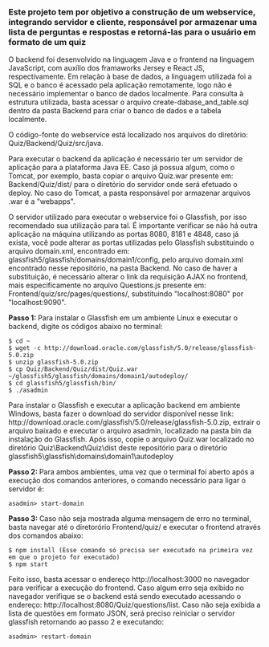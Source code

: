 <h3>Este projeto tem por objetivo a construção de um webservice, integrando servidor e cliente, responsável por armazenar uma lista de perguntas e respostas e retorná-las para o usuário em formato de um quiz</h3>

<p>O backend foi desenvolvido na linguagem Java e o frontend na linguagem JavaScript, com auxílio dos framaworks Jersey e React JS, respectivamente. Em relação à base de dados, a linguagem utilizada foi a SQL e o banco é acessado pela aplicação remotamente, logo não é necessário implementar o banco de dados localmente. Para consulta à estrutura utilizada, basta acessar o arquivo create-dabase_and_table.sql dentro da pasta Backend para criar o banco de dados e a tabela localmente.</p>

<p>O código-fonte do webservice está localizado nos arquivos do diretório: Quiz/Backend/Quiz/src/java.</p>

<p>Para executar o backend da aplicação é necessário ter um servidor de aplicação para a plataforma Java EE. Caso já possua algum, como o Tomcat, por exemplo, basta copiar o arquivo Quiz.war presente em: Backend/Quiz/dist/ para o diretório do servidor onde será efetuado o deploy. No caso do Tomcat, a pasta responsável por armazenar arquivos .war é a "webapps".</p>

<p>O servidor utilizado para executar o webservice foi o Glassfish, por isso recomendado sua utilização para tal. É importante verificar se não há outra aplicação na máquina utilizando as portas 8080, 8181 e 4848, caso já exista, você pode alterar as portas utilizadas pelo Glassfish substituindo o arquivo domain.xml, encontrado em: glassfish5/glassfish/domains/domain1/config, pelo arquivo domain.xml encontrado nesse repositório, na pasta Backend. No caso de haver a substituição, é necessário alterar o link da requisição AJAX no frontend, mais especificamente no arquivo Questions.js presente em: Frontend/quiz/src/pages/questions/, substituindo "localhost:8080" por "localhost:9090".</p>

<p><b>Passo 1: </b>Para instalar o Glassfish em um ambiente Linux e executar o backend, digite os códigos abaixo no terminal:</p>

```console
$ cd ~ 
$ wget -c http://download.oracle.com/glassfish/5.0/release/glassfish-5.0.zip 
$ unzip glassfish-5.0.zip 
$ cp Quiz/Backend/Quiz/dist/Quiz.war ~/glassfish5/glassfish/domains/domain1/autodeploy/ 
$ cd glassfish5/glassfish/bin/ 
$ ./asadmin 
```

<p>Para instalar o Glassfish e executar a aplicação backend em ambiente Windows, basta fazer o download do servidor disponível nesse link: http://download.oracle.com/glassfish/5.0/release/glassfish-5.0.zip, extrair o arquivo baixado e executar o arquivo asadmin, localizado na pasta bin da instalação do Glassfish. Após isso, copie o arquivo Quiz.war localizado no diretório Quiz\Backend\Quiz\dist deste repositório para o diretório glassfish5\glassfish\domains\domain1\autodeploy</p>

<p><b>Passo 2: </b>Para ambos ambientes, uma vez que o terminal foi aberto após a execução dos comandos anteriores, o comando necessário para ligar o servidor é:</p> 

```console
asadmin> start-domain
```

<p><b>Passo 3: </b>Caso não seja mostrada alguma mensagem de erro no terminal, basta navegar até o diretorório Frontend/quiz/ e executar o frontend através dos comandos abaixo: </p>

```console
$ npm install (Esse comando só precisa ser executado na primeira vez em que o projeto for executado)
$ npm start
```

<p>Feito isso, basta acessar o endereço http://localhost:3000 no navegador para verificar a execução do frontend. Caso algum erro seja exibido no navegador verifique se o backend está sendo executado acessando o endereço: http://localhost:8080/Quiz/questions/list. Caso não seja exibida a lista de questões em formato JSON, será preciso reiniciar o servidor glassfish retornando ao passo 2 e executando:</p>

```console
asadmin> restart-domain
``` 

